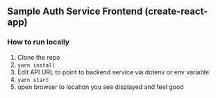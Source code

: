 ## Sample Auth Service Frontend (create-react-app)

### How to run locally
  1) Clone the repo
  2) `yarn install`
  3) Edit API URL to point to backend service via dotenv or env variable
  4) `yarn start`
  5) open browser to location you see displayed and feel good
